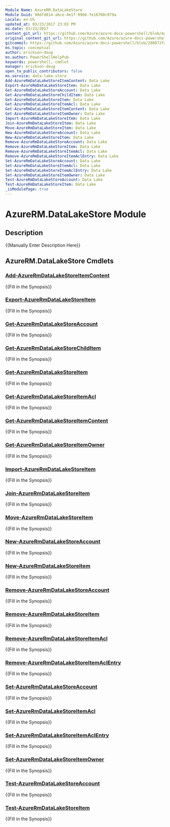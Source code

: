 ```yaml
---
Module Name: AzureRM.DataLakeStore
Module Guid: 90dfd814-abce-4e1f-99b6-fe16760c079a
Locale: en-US
updated_at: 03/23/2017 23:03 PM
ms.date: 03/23/2017
content_git_url: https://github.com/Azure/azure-docs-powershell/blob/master/azureps-cmdlets-docs/ResourceManager/AzureRM.DataLakeStore/v1.0.4.3/AzureRM.DataLakeStore.md
original_content_git_url: https://github.com/Azure/azure-docs-powershell/blob/master/azureps-cmdlets-docs/ResourceManager/AzureRM.DataLakeStore/v1.0.4.3/AzureRM.DataLakeStore.md
gitcommit: https://github.com/Azure/azure-docs-powershell/blob/280872fa529e03be2466fa2252957a2060a9dfe4
ms.topic: conceptual
author: erickson-doug
ms.author: PowerShellHelpPub
keywords: powershell, cmdlet
manager: erickson-doug
open_to_public_contributors: false
ms.service: data-lake-store
Add-AzureRmDataLakeStoreItemContent: Data Lake
Export-AzureRmDataLakeStoreItem: Data Lake
Get-AzureRmDataLakeStoreAccount: Data Lake
Get-AzureRmDataLakeStoreChildItem: Data Lake
Get-AzureRmDataLakeStoreItem: Data Lake
Get-AzureRmDataLakeStoreItemAcl: Data Lake
Get-AzureRmDataLakeStoreItemContent: Data Lake
Get-AzureRmDataLakeStoreItemOwner: Data Lake
Import-AzureRmDataLakeStoreItem: Data Lake
Join-AzureRmDataLakeStoreItem: Data Lake
Move-AzureRmDataLakeStoreItem: Data Lake
New-AzureRmDataLakeStoreAccount: Data Lake
New-AzureRmDataLakeStoreItem: Data Lake
Remove-AzureRmDataLakeStoreAccount: Data Lake
Remove-AzureRmDataLakeStoreItem: Data Lake
Remove-AzureRmDataLakeStoreItemAcl: Data Lake
Remove-AzureRmDataLakeStoreItemAclEntry: Data Lake
Set-AzureRmDataLakeStoreAccount: Data Lake
Set-AzureRmDataLakeStoreItemAcl: Data Lake
Set-AzureRmDataLakeStoreItemAclEntry: Data Lake
Set-AzureRmDataLakeStoreItemOwner: Data Lake
Test-AzureRmDataLakeStoreAccount: Data Lake
Test-AzureRmDataLakeStoreItem: Data Lake
_isModulePage: true
---
```


# AzureRM.DataLakeStore Module
## Description
{{Manually Enter Description Here}}

## AzureRM.DataLakeStore Cmdlets
### [Add-AzureRmDataLakeStoreItemContent](Add-AzureRmDataLakeStoreItemContent.md)
{{Fill in the Synopsis}}

### [Export-AzureRmDataLakeStoreItem](Export-AzureRmDataLakeStoreItem.md)
{{Fill in the Synopsis}}

### [Get-AzureRmDataLakeStoreAccount](Get-AzureRmDataLakeStoreAccount.md)
{{Fill in the Synopsis}}

### [Get-AzureRmDataLakeStoreChildItem](Get-AzureRmDataLakeStoreChildItem.md)
{{Fill in the Synopsis}}

### [Get-AzureRmDataLakeStoreItem](Get-AzureRmDataLakeStoreItem.md)
{{Fill in the Synopsis}}

### [Get-AzureRmDataLakeStoreItemAcl](Get-AzureRmDataLakeStoreItemAcl.md)
{{Fill in the Synopsis}}

### [Get-AzureRmDataLakeStoreItemContent](Get-AzureRmDataLakeStoreItemContent.md)
{{Fill in the Synopsis}}

### [Get-AzureRmDataLakeStoreItemOwner](Get-AzureRmDataLakeStoreItemOwner.md)
{{Fill in the Synopsis}}

### [Import-AzureRmDataLakeStoreItem](Import-AzureRmDataLakeStoreItem.md)
{{Fill in the Synopsis}}

### [Join-AzureRmDataLakeStoreItem](Join-AzureRmDataLakeStoreItem.md)
{{Fill in the Synopsis}}

### [Move-AzureRmDataLakeStoreItem](Move-AzureRmDataLakeStoreItem.md)
{{Fill in the Synopsis}}

### [New-AzureRmDataLakeStoreAccount](New-AzureRmDataLakeStoreAccount.md)
{{Fill in the Synopsis}}

### [New-AzureRmDataLakeStoreItem](New-AzureRmDataLakeStoreItem.md)
{{Fill in the Synopsis}}

### [Remove-AzureRmDataLakeStoreAccount](Remove-AzureRmDataLakeStoreAccount.md)
{{Fill in the Synopsis}}

### [Remove-AzureRmDataLakeStoreItem](Remove-AzureRmDataLakeStoreItem.md)
{{Fill in the Synopsis}}

### [Remove-AzureRmDataLakeStoreItemAcl](Remove-AzureRmDataLakeStoreItemAcl.md)
{{Fill in the Synopsis}}

### [Remove-AzureRmDataLakeStoreItemAclEntry](Remove-AzureRmDataLakeStoreItemAclEntry.md)
{{Fill in the Synopsis}}

### [Set-AzureRmDataLakeStoreAccount](Set-AzureRmDataLakeStoreAccount.md)
{{Fill in the Synopsis}}

### [Set-AzureRmDataLakeStoreItemAcl](Set-AzureRmDataLakeStoreItemAcl.md)
{{Fill in the Synopsis}}

### [Set-AzureRmDataLakeStoreItemAclEntry](Set-AzureRmDataLakeStoreItemAclEntry.md)
{{Fill in the Synopsis}}

### [Set-AzureRmDataLakeStoreItemOwner](Set-AzureRmDataLakeStoreItemOwner.md)
{{Fill in the Synopsis}}

### [Test-AzureRmDataLakeStoreAccount](Test-AzureRmDataLakeStoreAccount.md)
{{Fill in the Synopsis}}

### [Test-AzureRmDataLakeStoreItem](Test-AzureRmDataLakeStoreItem.md)
{{Fill in the Synopsis}}

